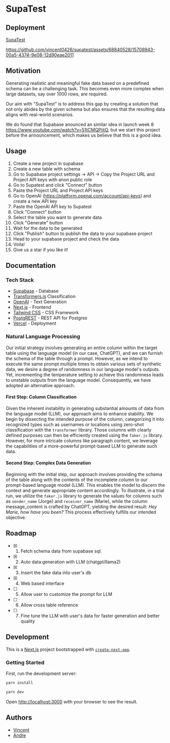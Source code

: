 # SupaTest

## Deployment
[SupaTest](https://supatest-eight.vercel.app)


https://github.com/vincent0426/supatest/assets/68840528/15708943-00a5-4374-9e08-12d90eae2011


## Motivation
Generating realistic and meaningful fake data based on a predefined schema can be a challenging task. This becomes even more complex when large datasets, say over 1000 rows, are required.

Our aim with "SupaTest" is to address this gap by creating a solution that not only abides by the given schema but also ensures that the resulting data aligns with real-world scenarios.

We do found that Supabase anounced an similar idea in launch week 8 https://www.youtube.com/watch?v=51tCMQPiitQ, but we start this project before the announcement, which makes us believe that this is a good idea.

## Usage
1. Create a new project in supabase
2. Create a new table with schema
3. Go to Supabase project settings -> API -> Copy the Project URL and Project API keys with anon public role
4. Go to Supatest and click "Connect" button
5. Paste the Project URL and Project API keys
6. Go to OpenAI (https://platform.openai.com/account/api-keys) and create a new API key
7. Paste the OpenAI API key to Supatest
8. Click "Connect" button
9. Select the table you want to generate data
10. Click "Generate" button
11. Wait for the data to be generated
12. Click "Publish" button to publish the data to your supabase project
13. Head to your supabase project and check the data
14. Voila!
15. Give us a star if you like it!

## Documentation

### Tech Stack
- [Supabase](https://supabase.io/) - Database
- [Transformers.js](https://huggingface.co/docs/transformers.js/index) Classification
- [OpenAI](https://openai.com/) - Text Generation
- [Next.js](https://nextjs.org/) - Frontend
- [Tailwind CSS](https://tailwindcss.com/) - CSS Framework
- [PostgREST](https://postgrest.org/en/stable/) - REST API for Postgres
- [Vercel](https://vercel.com/) - Deployment
### Natural Language Processing

Our initial strategy involves generating an entire column within the target table using the language model (in our case, ChatGPT), and we can furnish the schema of the table through a prompt. However, as we intend to execute the same prompt multiple times to obtain various sets of synthetic data, we desire a degree of randomness in our language model's outputs. Yet, incrementing the temperature setting to achieve this randomness leads to unstable outputs from the language model. Consequently, we have adopted an alternative approach.

#### First Step: Column Classification

Given the inherent instability in generating substantial amounts of data from the language model (LLM), our approach aims to enhance stability. We begin by dissecting the intended purpose of the column, categorizing it into recognized types such as usernames or locations using zero-shot classification with the  `transformer` library. Those columns with clearly defined purposes can then be efficiently created using the `faker.js` library. However, for more intricate columns like paragraph content, we leverage the capabilities of a more-powerful prompt-based LLM to generate such data.

#### Second Step: Complex Data Generation

Beginning with the initial step, our approach involves providing the schema of the table along with the contents of the incomplete column to our prompt-based language model (LLM). This enables the model to discern the context and generate appropriate content accordingly. To illustrate, in a trial run, we utilize the `faker.js` library to generate the values for columns such as `sender_name` (Jorge) and `receiver_name` (Marie), while the column message_content is crafted by ChatGPT, yielding the desired result: *Hey Marie, how have you been?* This process effectively fulfills our intended objective.

## Roadmap

<!-- checkbox -->
- [x] 1. Fetch schema data from supabase sql.
- [x] 2. Auto data generation with LLM (chatgpt/llama2)
- [x] 3. Insert the fake data into user's db
- [x] 4. Web based interface
- [ ] 5. Allow user to customize the prompt for LLM
- [ ] 6. Allow cross table reference
- [ ] 7. Fine tune the LLM with user's data for faster generation and better quality

## Development

This is a [Next.js](https://nextjs.org/) project bootstrapped with [`create-next-app`](https://github.com/vercel/next.js/tree/canary/packages/create-next-app).

### Getting Started

First, run the development server:

```bash
yarn install

yarn dev
```

Open [http://localhost:3000](http://localhost:3000) with your browser to see the result.

## Authors

- [Vincent](https://github.com/vincent0426)
- [Andre](https://github.com/namwoam)
